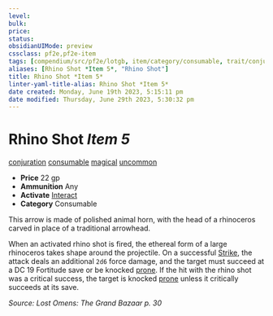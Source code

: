 ```yaml
---
level:
bulk:
price:
status:
obsidianUIMode: preview
cssclass: pf2e,pf2e-item
tags: [compendium/src/pf2e/lotgb, item/category/consumable, trait/conjuration, trait/consumable, trait/magical, trait/uncommon]
aliases: [Rhino Shot *Item 5*, "Rhino Shot"]
title: Rhino Shot *Item 5*
linter-yaml-title-alias: Rhino Shot *Item 5*
date created: Monday, June 19th 2023, 5:15:11 pm
date modified: Thursday, June 29th 2023, 5:30:32 pm
---
```


# Rhino Shot *Item 5*

[conjuration](rules/traits/conjuration.md) [consumable](rules/traits/consumable.md) [magical](rules/traits/magical.md) [uncommon](rules/traits/uncommon.md)  

- **Price** 22 gp
- **Ammunition** Any
- **Activate** [Interact](rules/actions/interact.md)
- **Category** Consumable

This arrow is made of polished animal horn, with the head of a rhinoceros carved in place of a traditional arrowhead.

When an activated rhino shot is fired, the ethereal form of a large rhinoceros takes shape around the projectile. On a successful [Strike](rules/actions/strike.md), the attack deals an additional `2d6` force damage, and the target must succeed at a DC 19 Fortitude save or be knocked [prone](rules/conditions.md#Prone). If the hit with the rhino shot was a critical success, the target is knocked [prone](rules/conditions.md#Prone) unless it critically succeeds at its save.

*Source: Lost Omens: The Grand Bazaar p. 30*
